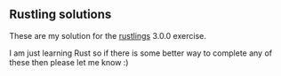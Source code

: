 ## Rustling solutions

These are my solution for the [rustlings](https://github.com/rust-lang/rustlings/) 3.0.0 exercise.

I am just learning Rust so if there is some better way to complete any of these then please let me know :)
